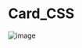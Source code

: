 # Card_CSS
![image](https://github.com/Sweathadharan/Card_CSS/assets/89176350/53198f9a-6b6a-481f-b1f0-f9cab6d24b7f)
